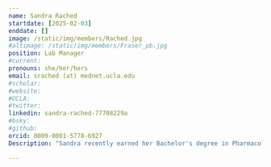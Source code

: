 ```yaml
---
name: Sandra Rached
startdate: [2025-02-03]
enddate: []
image: /static/img/members/Rached.jpg
#altimage: /static/img/members/Fraser_pb.jpg
position: Lab Manager 
#current:
pronouns: she/her/hers
email: srached (at) mednet.ucla.edu
#scholar: 
#website:
#UCLA: 
#twitter: 
linkedin: sandra-rached-77708229a
#bsky: 
#github: 
orcid: 0009-0001-5778-6927
Description: "Sandra recently earned her Bachelor's degree in Pharmacology from [UCSB](https://undergrad.biology.ucsb.edu/majors/pharmacology). During undergrad, she worked in drug development and quality control at [Vascular Biosciences](https://vascularbiosciences.com/). There, her research focused on developing and optimizing a peptide-conjugated liposome drug delivery system that preferentially targets diseased tissues in pulmonary hypertension. In the Samelson lab, Sandra is responsible for lab management, protein biochemistry, and molecular and cell biology experiments. Outside of the lab, Sandra likes going on long walks, cooking, sewing, and vintage shopping."   

---
```

